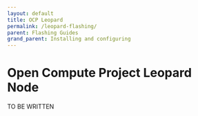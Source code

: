 ```yaml
---
layout: default
title: OCP Leopard
permalink: /leopard-flashing/
parent: Flashing Guides
grand_parent: Installing and configuring
---
```


Open Compute Project Leopard Node
====

TO BE WRITTEN
